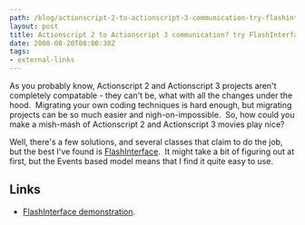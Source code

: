 ```yaml
---
path: /blog/actionscript-2-to-actionscript-3-communication-try-flashinterface/
layout: post
title: Actionscript 2 to Actionscript 3 communication? try FlashInterface...
date: 2008-08-20T08:00:38Z
tags:
- external-links
---
```


As you probably know, Actionscript 2 and Actionscript 3 projects aren't completely compatable - they can't be, what with all the changes under the hood.  Migrating your own coding techniques is hard enough, but migrating projects can be so much easier and nigh-on-impossible.  So, how could you make a mish-mash of Actionscript 2 and Actionscript 3 movies play nice?

Well, there's a few solutions, and several classes that claim to do the job, but the best I've found is <a href="http://www.flashextensions.com/products/flashinterface/examples/01_flashinterface_avms.html" target="_blank">FlashInterface</a>.  It might take a bit of figuring out at first, but the Events based model means that I find it quite easy to use.
<h2>Links</h2>
<ul>
	<li><a href="http://www.flashextensions.com/products/flashinterface/examples/01_flashinterface_avms.html" target="_blank">FlashInterface demonstration</a>.</li>
</ul>